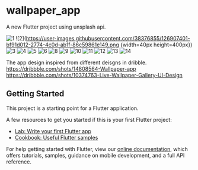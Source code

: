 # wallpaper_app

A new Flutter project using unsplash api.

![1](https://user-images.githubusercontent.com/38376855/126907386-7b96ab23-c815-4b13-93b5-93846911f795.png)
![2](https://user-images.githubusercontent.com/38376855/126907401-bf91d012-2774-4c0d-ab1f-86c59861e149.png {width=40px height=400px})
![3](https://user-images.githubusercontent.com/38376855/126907402-83cc8b3e-5ffe-4030-a726-0c7a7e78ef83.png)
![4](https://user-images.githubusercontent.com/38376855/126907405-4e26f507-b710-4f54-8888-dd83d45f540b.png)
![5](https://user-images.githubusercontent.com/38376855/126907407-33861f2e-9454-49af-a5f8-7d3927fbb4a1.png)
![6](https://user-images.githubusercontent.com/38376855/126907411-7204a49b-9a3c-4798-985f-e18f982e7380.png)
![8](https://user-images.githubusercontent.com/38376855/126907413-5c100c3a-69dd-42c8-898d-5dbe4b3c89b9.png)
![9](https://user-images.githubusercontent.com/38376855/126907416-78ae72ba-65dd-4e8e-ad20-124c8826fbb3.png)
![10](https://user-images.githubusercontent.com/38376855/126907417-cfeac55d-0f88-471c-88b0-b7fa6b13981b.png)
![11](https://user-images.githubusercontent.com/38376855/126907420-5eb0750d-de56-4839-9c02-149e571176ef.png)
![12](https://user-images.githubusercontent.com/38376855/126907423-7267d1c5-56b3-43c2-9491-146d044a02b2.png)
![13](https://user-images.githubusercontent.com/38376855/126907425-0ba47704-c62c-4102-9288-da409c9f2411.png)
![14](https://user-images.githubusercontent.com/38376855/126907393-9c13f7d1-dab9-429f-9b07-3d21d45478bf.png)


The app design inspired from different deisgns in dribble.
https://dribbble.com/shots/14808564-Wallpaper-app
https://dribbble.com/shots/10374763-Live-Wallpaper-Gallery-UI-Design

## Getting Started

This project is a starting point for a Flutter application.

A few resources to get you started if this is your first Flutter project:

- [Lab: Write your first Flutter app](https://flutter.dev/docs/get-started/codelab)
- [Cookbook: Useful Flutter samples](https://flutter.dev/docs/cookbook)

For help getting started with Flutter, view our
[online documentation](https://flutter.dev/docs), which offers tutorials,
samples, guidance on mobile development, and a full API reference.
